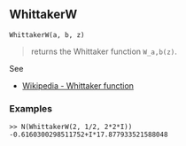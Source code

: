 ## WhittakerW

```
WhittakerW(a, b, z)
```

> returns the Whittaker function `W_a,b(z)`.

See
* [Wikipedia - Whittaker function](https://en.wikipedia.org/wiki/Whittaker_function)
 
### Examples

```
>> N(WhittakerW(2, 1/2, 2*2*I)) 
-0.6160300298511752+I*17.877933521588048
```
  
